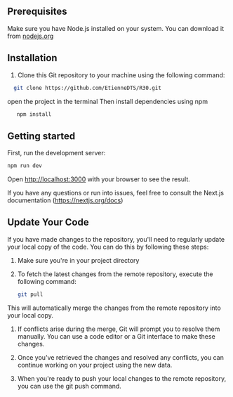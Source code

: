 ## Prerequisites

Make sure you have Node.js installed on your system. You can download it from [nodejs.org](https://nodejs.org/)

## Installation

1. Clone this Git repository to your machine using the following command:
```bash
  git clone https://github.com/EtienneDTS/R30.git
```
  open the project in the terminal
  Then install dependencies using npm 
```bash
   npm install
```

## Getting started
  
First, run the development server:

```bash
npm run dev
```
Open [http://localhost:3000](http://localhost:3000) with your browser to see the result.

If you have any questions or run into issues, feel free to consult the Next.js documentation (https://nextjs.org/docs)

## Update Your Code

If you have made changes to the repository, you'll need to regularly update your local copy of the code. You can do this by following these steps:

1. Make sure you're in your project directory

2. To fetch the latest changes from the remote repository, execute the following command:

   ```bash
   git pull
   ```

This will automatically merge the changes from the remote repository into your local copy.

1. If conflicts arise during the merge, Git will prompt you to resolve them manually. You can use a code editor or a Git interface to make these changes.

2. Once you've retrieved the changes and resolved any conflicts, you can continue working on your project using the new data.

3. When you're ready to push your local changes to the remote repository, you can use the git push command.




